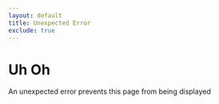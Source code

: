 ```yaml
---
layout: default
title: Unexpected Error
exclude: true
---
```


# Uh Oh

An unexpected error prevents this page from being displayed

